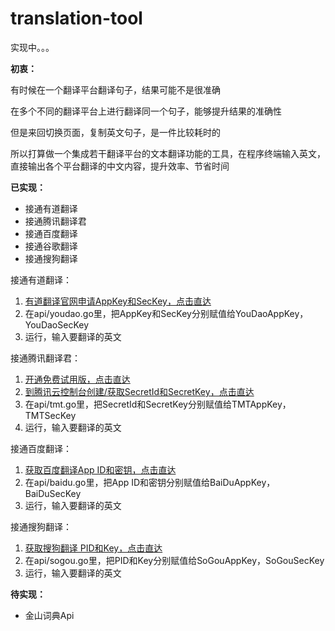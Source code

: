 # translation-tool

实现中。。。

**初衷：**

有时候在一个翻译平台翻译句子，结果可能不是很准确

在多个不同的翻译平台上进行翻译同一个句子，能够提升结果的准确性

但是来回切换页面，复制英文句子，是一件比较耗时的

所以打算做一个集成若干翻译平台的文本翻译功能的工具，在程序终端输入英文，
直接输出各个平台翻译的中文内容，提升效率、节省时间

**已实现：**
* 接通有道翻译
* 接通腾讯翻译君
* 接通百度翻译
* 接通谷歌翻译
* 接通搜狗翻译

接通有道翻译：
1. [有道翻译官网申请AppKey和SecKey，点击直达](https://ai.youdao.com/doc.s#guide)
2. 在api/youdao.go里，把AppKey和SecKey分别赋值给YouDaoAppKey，YouDaoSecKey
3. 运行，输入要翻译的英文

接通腾讯翻译君：
1. [开通免费试用版，点击直达](https://fanyi.qq.com/translateapi)
2. [到腾讯云控制台创建/获取SecretId和SecretKey，点击直达](https://console.cloud.tencent.com/cam/capi)
3. 在api/tmt.go里，把SecretId和SecretKey分别赋值给TMTAppKey，TMTSecKey
4. 运行，输入要翻译的英文

接通百度翻译：
1. [获取百度翻译App ID和密钥，点击直达](http://api.fanyi.baidu.com/api/trans/product/desktop?req=developer)
2. 在api/baidu.go里，把App ID和密钥分别赋值给BaiDuAppKey，BaiDuSecKey
3. 运行，输入要翻译的英文

接通搜狗翻译：
1. [获取搜狗翻译 PID和Key，点击直达](https://deepi.sogou.com/registered/textcognitive)
2. 在api/sogou.go里，把PID和Key分别赋值给SoGouAppKey，SoGouSecKey
3. 运行，输入要翻译的英文

**待实现：**
* 金山词典Api

